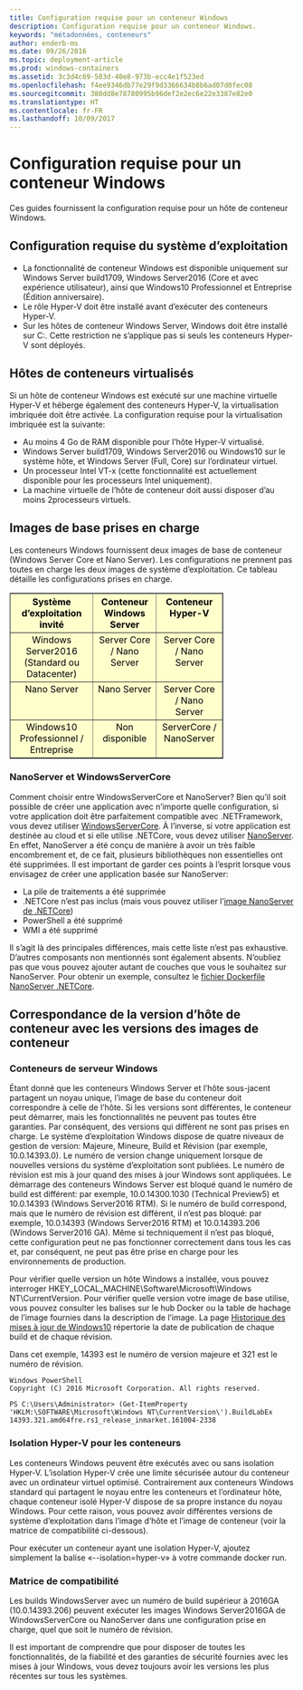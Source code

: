```yaml
---
title: Configuration requise pour un conteneur Windows
description: Configuration requise pour un conteneur Windows.
keywords: "métadonnées, conteneurs"
author: enderb-ms
ms.date: 09/26/2016
ms.topic: deployment-article
ms.prod: windows-containers
ms.assetid: 3c3d4c69-503d-40e8-973b-ecc4e1f523ed
ms.openlocfilehash: f4ee9346db77e29f9d3366634b8b6ad07d0fec08
ms.sourcegitcommit: 380dd8e78780995b96def2e2ec6e22e3387e82e0
ms.translationtype: HT
ms.contentlocale: fr-FR
ms.lasthandoff: 10/09/2017
---
```

# <a name="windows-container-requirements"></a>Configuration requise pour un conteneur Windows

Ces guides fournissent la configuration requise pour un hôte de conteneur Windows.

## <a name="os-requirements"></a>Configuration requise du système d’exploitation

- La fonctionnalité de conteneur Windows est disponible uniquement sur Windows Server build1709, Windows Server2016 (Core et avec expérience utilisateur), ainsi que Windows10 Professionnel et Entreprise (Édition anniversaire).
- Le rôle Hyper-V doit être installé avant d’exécuter des conteneurs Hyper-V.
- Sur les hôtes de conteneur Windows Server, Windows doit être installé sur C:\. Cette restriction ne s’applique pas si seuls les conteneurs Hyper-V sont déployés.

## <a name="virtualized-container-hosts"></a>Hôtes de conteneurs virtualisés

Si un hôte de conteneur Windows est exécuté sur une machine virtuelle Hyper-V et héberge également des conteneurs Hyper-V, la virtualisation imbriquée doit être activée. La configuration requise pour la virtualisation imbriquée est la suivante:

- Au moins 4 Go de RAM disponible pour l’hôte Hyper-V virtualisé.
- Windows Server build1709, Windows Server2016 ou Windows10 sur le système hôte, et Windows Server (Full, Core) sur l’ordinateur virtuel.
- Un processeur Intel VT-x (cette fonctionnalité est actuellement disponible pour les processeurs Intel uniquement).
- La machine virtuelle de l’hôte de conteneur doit aussi disposer d’au moins 2processeurs virtuels.

## <a name="supported-base-images"></a>Images de base prises en charge

Les conteneurs Windows fournissent deux images de base de conteneur (Windows Server Core et Nano Server). Les configurations ne prennent pas toutes en charge les deux images de système d’exploitation. Ce tableau détaille les configurations prises en charge.

<table border="1" style="background-color:FFFFCC;border-collapse:collapse;border:1px solid FFCC00;color:000000;width:75%" cellpadding="5" cellspacing="5">
<thead>
<tr valign="top">
<th><center>Système d’exploitation invité</center></th>
<th><center>Conteneur Windows Server</center></th>
<th><center>Conteneur Hyper-V</center></th>
</tr>
</thead>
<tbody>
<tr valign="top">
<td><center>Windows Server2016 (Standard ou Datacenter)</center></td>
<td><center>Server Core / Nano Server</center></td>
<td><center>Server Core / Nano Server</center></td>
</tr>
<tr valign="top">
<td><center>Nano Server</center></td>
<td><center> Nano Server</center></td>
<td><center>Server Core / Nano Server</center></td>
</tr>
<tr valign="top">
<td><center>Windows10 Professionnel / Entreprise</center></td>
<td><center>Non disponible</center></td>
<td><center>ServerCore / NanoServer</center></td>
</tr>
</tbody>
</table>

### <a name="nano-server-vs-windows-server-core"></a>NanoServer et WindowsServerCore

Comment choisir entre WindowsServerCore et NanoServer? Bien qu’il soit possible de créer une application avec n’importe quelle configuration, si votre application doit être parfaitement compatible avec .NETFramework, vous devez utiliser [WindowsServerCore](https://hub.docker.com/r/microsoft/windowsservercore/). À l’inverse, si votre application est destinée au cloud et si elle utilise .NETCore, vous devez utiliser [NanoServer](https://hub.docker.com/r/microsoft/nanoserver/). En effet, NanoServer a été conçu de manière à avoir un très faible encombrement et, de ce fait, plusieurs bibliothèques non essentielles ont été supprimées. Il est important de garder ces points à l’esprit lorsque vous envisagez de créer une application basée sur NanoServer:

- La pile de traitements a été supprimée
- .NETCore n’est pas inclus (mais vous pouvez utiliser l’[image NanoServer de .NETCore](https://hub.docker.com/r/microsoft/dotnet/))
- PowerShell a été supprimé
- WMI a été supprimé

Il s’agit là des principales différences, mais cette liste n’est pas exhaustive. D’autres composants non mentionnés sont également absents. N’oubliez pas que vous pouvez ajouter autant de couches que vous le souhaitez sur NanoServer. Pour obtenir un exemple, consultez le [fichier Dockerfile NanoServer .NETCore](https://github.com/dotnet/dotnet-docker/blob/master/2.0/sdk/nanoserver/amd64/Dockerfile).

## <a name="matching-container-host-version-with-container-image-versions"></a>Correspondance de la version d’hôte de conteneur avec les versions des images de conteneur
### <a name="windows-server-containers"></a>Conteneurs de serveur Windows
Étant donné que les conteneurs Windows Server et l’hôte sous-jacent partagent un noyau unique, l’image de base du conteneur doit correspondre à celle de l’hôte.  Si les versions sont différentes, le conteneur peut démarrer, mais les fonctionnalités ne peuvent pas toutes être garanties. Par conséquent, des versions qui diffèrent ne sont pas prises en charge.  Le système d’exploitation Windows dispose de quatre niveaux de gestion de version: Majeure, Mineure, Build et Révision (par exemple, 10.0.14393.0). Le numéro de version change uniquement lorsque de nouvelles versions du système d’exploitation sont publiées. Le numéro de révision est mis à jour quand des mises à jour Windows sont appliquées. Le démarrage des conteneurs Windows Server est bloqué quand le numéro de build est différent: par exemple, 10.0.14300.1030 (Technical Preview5) et 10.0.14393 (Windows Server2016 RTM). Si le numéro de build correspond, mais que le numéro de révision est différent, il n’est pas bloqué: par exemple, 10.0.14393 (Windows Server2016 RTM) et 10.0.14393.206 (Windows Server2016 GA). Même si techniquement il n’est pas bloqué, cette configuration peut ne pas fonctionner correctement dans tous les cas et, par conséquent, ne peut pas être prise en charge pour les environnements de production. 

Pour vérifier quelle version un hôte Windows a installée, vous pouvez interroger HKEY_LOCAL_MACHINE\Software\Microsoft\Windows NT\CurrentVersion.  Pour vérifier quelle version votre image de base utilise, vous pouvez consulter les balises sur le hub Docker ou la table de hachage de l’image fournies dans la description de l’image.  La page [Historique des mises à jour de Windows10](https://support.microsoft.com/en-us/help/12387/windows-10-update-history) répertorie la date de publication de chaque build et de chaque révision.

Dans cet exemple, 14393 est le numéro de version majeure et 321 est le numéro de révision.
```none
Windows PowerShell
Copyright (C) 2016 Microsoft Corporation. All rights reserved.

PS C:\Users\Administrator> (Get-ItemProperty 'HKLM:\SOFTWARE\Microsoft\Windows NT\CurrentVersion\').BuildLabEx
14393.321.amd64fre.rs1_release_inmarket.161004-2338
```

### <a name="hyper-v-isolation-for-containers"></a>Isolation Hyper-V pour les conteneurs
Les conteneurs Windows peuvent être exécutés avec ou sans isolation Hyper-V.  L’isolation Hyper-V crée une limite sécurisée autour du conteneur avec un ordinateur virtuel optimisé.  Contrairement aux conteneurs Windows standard qui partagent le noyau entre les conteneurs et l’ordinateur hôte, chaque conteneur isolé Hyper-V dispose de sa propre instance du noyau Windows.  Pour cette raison, vous pouvez avoir différentes versions de système d’exploitation dans l’image d’hôte et l’image de conteneur (voir la matrice de compatibilité ci-dessous).  

Pour exécuter un conteneur ayant une isolation Hyper-V, ajoutez simplement la balise «--isolation=hyper-v» à votre commande docker run.

### <a name="compatibility-matrix"></a>Matrice de compatibilité
Les builds WindowsServer avec un numéro de build supérieur à 2016GA (10.0.14393.206) peuvent exécuter les images Windows Server2016GA de WindowsServerCore ou NanoServer dans une configuration prise en charge, quel que soit le numéro de révision.    

Il est important de comprendre que pour disposer de toutes les fonctionnalités, de la fiabilité et des garanties de sécurité fournies avec les mises à jour Windows, vous devez toujours avoir les versions les plus récentes sur tous les systèmes.  
